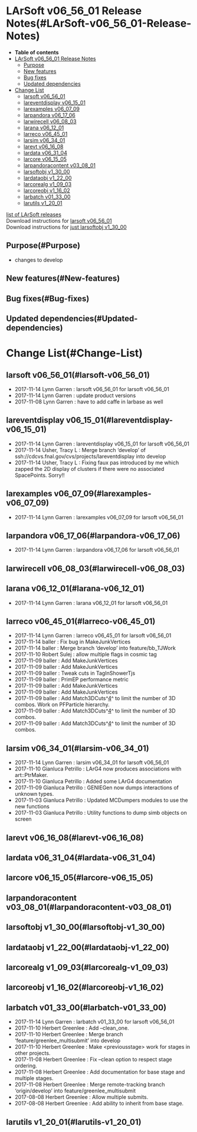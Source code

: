 LArSoft v06\_56\_01 Release Notes(#LArSoft-v06_56_01-Release-Notes)
======================================================================

-   **Table of contents**
-   [LArSoft v06\_56\_01 Release Notes](#LArSoft-v06_56_01-Release-Notes)
    -   [Purpose](#Purpose)
    -   [New features](#New-features)
    -   [Bug fixes](#Bug-fixes)
    -   [Updated dependencies](#Updated-dependencies)
-   [Change List](#Change-List)
    -   [larsoft v06\_56\_01](#larsoft-v06_56_01)
    -   [lareventdisplay v06\_15\_01](#lareventdisplay-v06_15_01)
    -   [larexamples v06\_07\_09](#larexamples-v06_07_09)
    -   [larpandora v06\_17\_06](#larpandora-v06_17_06)
    -   [larwirecell v06\_08\_03](#larwirecell-v06_08_03)
    -   [larana v06\_12\_01](#larana-v06_12_01)
    -   [larreco v06\_45\_01](#larreco-v06_45_01)
    -   [larsim v06\_34\_01](#larsim-v06_34_01)
    -   [larevt v06\_16\_08](#larevt-v06_16_08)
    -   [lardata v06\_31\_04](#lardata-v06_31_04)
    -   [larcore v06\_15\_05](#larcore-v06_15_05)
    -   [larpandoracontent v03\_08\_01](#larpandoracontent-v03_08_01)
    -   [larsoftobj v1\_30\_00](#larsoftobj-v1_30_00)
    -   [lardataobj v1\_22\_00](#lardataobj-v1_22_00)
    -   [larcorealg v1\_09\_03](#larcorealg-v1_09_03)
    -   [larcoreobj v1\_16\_02](#larcoreobj-v1_16_02)
    -   [larbatch v01\_33\_00](#larbatch-v01_33_00)
    -   [larutils v1\_20\_01](#larutils-v1_20_01)

[list of LArSoft releases](LArSoft_release_list)\
Download instructions for [larsoft v06\_56\_01](http://scisoft.fnal.gov/scisoft/bundles/larsoft/v06_56_01/larsoft-v06_56_01.html)\
Download instructions for [just larsoftobj v1\_30\_00](http://scisoft.fnal.gov/scisoft/bundles/larsoftobj/v1_30_00/larsoftobj-v1_30_00.html)

Purpose(#Purpose)
--------------------

-   changes to develop

New features(#New-features)
------------------------------

Bug fixes(#Bug-fixes)
------------------------

Updated dependencies(#Updated-dependencies)
----------------------------------------------

Change List(#Change-List)
============================

larsoft v06\_56\_01(#larsoft-v06_56_01)
------------------------------------------

-   2017-11-14 Lynn Garren : larsoft v06\_56\_01 for larsoft v06\_56\_01
-   2017-11-14 Lynn Garren : update product versions
-   2017-11-08 Lynn Garren : have to add caffe in larbase as well

lareventdisplay v06\_15\_01(#lareventdisplay-v06_15_01)
----------------------------------------------------------

-   2017-11-14 Lynn Garren : lareventdisplay v06\_15\_01 for larsoft v06\_56\_01
-   2017-11-14 Usher, Tracy L : Merge branch ‘develop’ of ssh://cdcvs.fnal.gov/cvs/projects/lareventdisplay into develop
-   2017-11-14 Usher, Tracy L : Fixing faux pas introduced by me which zapped the 2D display of clusters if there were no associated SpacePoints. Sorry!!

larexamples v06\_07\_09(#larexamples-v06_07_09)
--------------------------------------------------

-   2017-11-14 Lynn Garren : larexamples v06\_07\_09 for larsoft v06\_56\_01

larpandora v06\_17\_06(#larpandora-v06_17_06)
------------------------------------------------

-   2017-11-14 Lynn Garren : larpandora v06\_17\_06 for larsoft v06\_56\_01

larwirecell v06\_08\_03(#larwirecell-v06_08_03)
--------------------------------------------------

larana v06\_12\_01(#larana-v06_12_01)
----------------------------------------

-   2017-11-14 Lynn Garren : larana v06\_12\_01 for larsoft v06\_56\_01

larreco v06\_45\_01(#larreco-v06_45_01)
------------------------------------------

-   2017-11-14 Lynn Garren : larreco v06\_45\_01 for larsoft v06\_56\_01
-   2017-11-14 baller : Fix bug in MakeJunkVertices
-   2017-11-14 baller : Merge branch ‘develop’ into feature/bb\_TJWork
-   2017-11-10 Robert Sulej : allow multiple flags in cosmic tag
-   2017-11-09 baller : Add MakeJunkVertices
-   2017-11-09 baller : Add MakeJunkVertices
-   2017-11-09 baller : Tweak cuts in TagInShowerTjs
-   2017-11-09 baller : PrimEP performance metric
-   2017-11-09 baller : Add MakeJunkVertices
-   2017-11-09 baller : Add MakeJunkVertices
-   2017-11-09 baller : Add Match3DCuts^[4](#fn4)^ to limit the number of 3D combos. Work on PFParticle hierarchy.
-   2017-11-09 baller : Add Match3DCuts^[4](#fn4)^ to limit the number of 3D combos.
-   2017-11-09 baller : Add Match3DCuts^[4](#fn4)^ to limit the number of 3D combos.

larsim v06\_34\_01(#larsim-v06_34_01)
----------------------------------------

-   2017-11-14 Lynn Garren : larsim v06\_34\_01 for larsoft v06\_56\_01
-   2017-11-10 Gianluca Petrillo : LArG4 now produces associations with art::PtrMaker.
-   2017-11-10 Gianluca Petrillo : Added some LArG4 documentation
-   2017-11-09 Gianluca Petrillo : GENIEGen now dumps interactions of unknown types.
-   2017-11-03 Gianluca Petrillo : Updated MCDumpers modules to use the new functions
-   2017-11-03 Gianluca Petrillo : Utility functions to dump simb objects on screen

larevt v06\_16\_08(#larevt-v06_16_08)
----------------------------------------

lardata v06\_31\_04(#lardata-v06_31_04)
------------------------------------------

larcore v06\_15\_05(#larcore-v06_15_05)
------------------------------------------

larpandoracontent v03\_08\_01(#larpandoracontent-v03_08_01)
--------------------------------------------------------------

larsoftobj v1\_30\_00(#larsoftobj-v1_30_00)
----------------------------------------------

lardataobj v1\_22\_00(#lardataobj-v1_22_00)
----------------------------------------------

larcorealg v1\_09\_03(#larcorealg-v1_09_03)
----------------------------------------------

larcoreobj v1\_16\_02(#larcoreobj-v1_16_02)
----------------------------------------------

larbatch v01\_33\_00(#larbatch-v01_33_00)
--------------------------------------------

-   2017-11-14 Lynn Garren : larbatch v01\_33\_00 for larsoft v06\_56\_01
-   2017-11-10 Herbert Greenlee : Add –clean\_one.
-   2017-11-10 Herbert Greenlee : Merge branch ‘feature/greenlee\_multisubmit’ into develop
-   2017-11-10 Herbert Greenlee : Make \<previousstage\> work for stages in other projects.
-   2017-11-08 Herbert Greenlee : Fix –clean option to respect stage ordering.
-   2017-11-08 Herbert Greenlee : Add documentation for base stage and multiple stages.
-   2017-11-08 Herbert Greenlee : Merge remote-tracking branch ‘origin/develop’ into feature/greenlee\_multisubmit
-   2017-08-08 Herbert Greenlee : Allow multiple submits.
-   2017-08-08 Herbert Greenlee : Add ability to inherit from base stage.

larutils v1\_20\_01(#larutils-v1_20_01)
------------------------------------------
